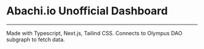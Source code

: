 # Abachi.io Unofficial Dashboard
---

Made with Typescript, Next.js, Tailind CSS. Connects to Olympus DAO subgraph to fetch data. 
